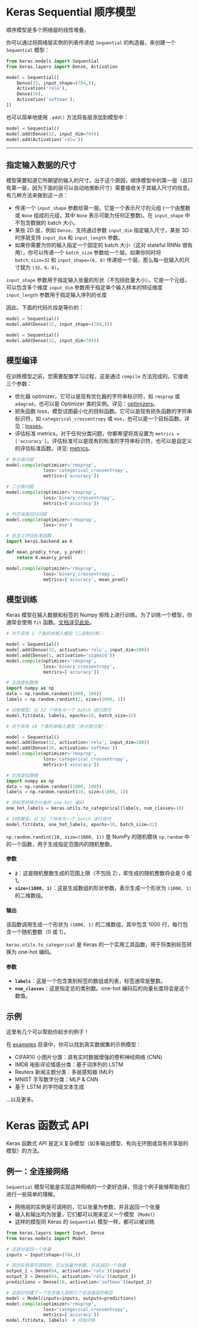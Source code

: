 # Keras Sequential 顺序模型

顺序模型是多个网络层的线性堆叠。

你可以通过将网络层实例的列表传递给 `Sequential` 的构造器，来创建一个 `Sequential` 模型：

```python
from keras.models import Sequential
from keras.layers import Dense, Activation

model = Sequential([
    Dense(32, input_shape=(784,)),
    Activation('relu'),
    Dense(10),
    Activation('softmax'),
])
```

也可以简单地使用 `.add()` 方法将各层添加到模型中：

```python
model = Sequential()
model.add(Dense(32, input_dim=784))
model.add(Activation('relu'))
```

----------

## 指定输入数据的尺寸

模型需要知道它所期望的输入的尺寸。出于这个原因，顺序模型中的第一层（且只有第一层，因为下面的层可以自动地推断尺寸）需要接收关于其输入尺寸的信息。有几种方法来做到这一点：

-   传递一个 `input_shape` 参数给第一层。它是一个表示尺寸的元组 (一个由整数或 `None` 组成的元组，其中 `None` 表示可能为任何正整数)。在 `input_shape` 中不包含数据的 batch 大小。
-   某些 2D 层，例如 `Dense`，支持通过参数 `input_dim` 指定输入尺寸，某些 3D 时序层支持 `input_dim` 和 `input_length` 参数。
-   如果你需要为你的输入指定一个固定的 batch 大小（这对 stateful RNNs 很有用），你可以传递一个 `batch_size` 参数给一个层。如果你同时将 `batch_size=32` 和 `input_shape=(6, 8)` 传递给一个层，那么每一批输入的尺寸就为 `(32，6，8)`。

`input_shape` 参数用于指定输入张量的形状（不包括批量大小）。它是一个元组，可以包含多个维度
`input_dim` 参数用于指定单个输入样本的特征维度
`input_length` 参数用于指定输入序列的长度

因此，下面的代码片段是等价的：

```python
model = Sequential()
model.add(Dense(32, input_shape=(784,)))
```

```python
model = Sequential()
model.add(Dense(32, input_dim=784))
```

## 模型编译

在训练模型之前，您需要配置学习过程，这是通过 `compile` 方法完成的。它接收三个参数：

-   优化器 optimizer。它可以是现有优化器的字符串标识符，如 `rmsprop` 或 `adagrad`，也可以是 Optimizer 类的实例。详见：[optimizers](https://keras-zh.readthedocs.io/optimizers)。
-   损失函数 loss，模型试图最小化的目标函数。它可以是现有损失函数的字符串标识符，如 `categorical_crossentropy` 或 `mse`，也可以是一个目标函数。详见：[losses](https://keras-zh.readthedocs.io/losses)。
-   评估标准 metrics。对于任何分类问题，你都希望将其设置为 `metrics = ['accuracy']`。评估标准可以是现有的标准的字符串标识符，也可以是自定义的评估标准函数。详见: [metrics](https://keras-zh.readthedocs.io/metrics)。

```python
# 多分类问题
model.compile(optimizer='rmsprop',
              loss='categorical_crossentropy',
              metrics=['accuracy'])

# 二分类问题
model.compile(optimizer='rmsprop',
              loss='binary_crossentropy',
              metrics=['accuracy'])

# 均方误差回归问题
model.compile(optimizer='rmsprop',
              loss='mse')

# 自定义评估标准函数
import keras.backend as K

def mean_pred(y_true, y_pred):
    return K.mean(y_pred)

model.compile(optimizer='rmsprop',
              loss='binary_crossentropy',
              metrics=['accuracy', mean_pred])
```

## 模型训练

Keras 模型在输入数据和标签的 Numpy 矩阵上进行训练。为了训练一个模型，你通常会使用 `fit` 函数。[文档详见此处](https://keras-zh.readthedocs.io/models/sequential)。

```python
# 对于具有 2 个类的单输入模型（二进制分类）：

model = Sequential()
model.add(Dense(32, activation='relu', input_dim=100))
model.add(Dense(1, activation='sigmoid'))
model.compile(optimizer='rmsprop',
              loss='binary_crossentropy',
              metrics=['accuracy'])

# 生成虚拟数据
import numpy as np
data = np.random.random((1000, 100))
labels = np.random.randint(2, size=(1000, 1))

# 训练模型，以 32 个样本为一个 batch 进行迭代
model.fit(data, labels, epochs=10, batch_size=32)
```



```python
# 对于具有 10 个类的单输入模型（多分类分类）：

model = Sequential()
model.add(Dense(32, activation='relu', input_dim=100))
model.add(Dense(10, activation='softmax'))
model.compile(optimizer='rmsprop',
              loss='categorical_crossentropy',
              metrics=['accuracy'])

# 生成虚拟数据
import numpy as np
data = np.random.random((1000, 100))
labels = np.random.randint(10, size=(1000, 1))

# 将标签转换为分类的 one-hot 编码
one_hot_labels = keras.utils.to_categorical(labels, num_classes=10)

# 训练模型，以 32 个样本为一个 batch 进行迭代
model.fit(data, one_hot_labels, epochs=10, batch_size=32)
```
`np.random.randint(10, size=(1000, 1))`
是 NumPy 的随机模块 `np.random` 中的一个函数，用于生成指定范围内的随机整数。

#### 参数

-   **`2`**：这是随机整数生成的范围上限（不包括 2），即生成的随机整数将会是 0 或 1。
-   **`size=(1000, 1)`**：这是生成数组的形状参数，表示生成一个形状为 `(1000, 1)` 的二维数组。

#### 输出

该函数调用生成一个形状为 `(1000, 1)` 的二维数组，其中包含 1000 行，每行包含一个随机整数（0 或 1）。

`keras.utils.to_categorical` 
是 Keras 的一个实用工具函数，用于将类别标签转换为 one-hot 编码。

#### 参数

-   **`labels`**：这是一个包含类别标签的数组或列表，标签通常是整数。
-   **`num_classes`**：这是指定总的类别数。one-hot 编码后的向量长度将会是这个数值。

## 示例

这里有几个可以帮助你起步的例子！

在 [examples](https://github.com/keras-team/keras/tree/master/examples) 目录中，你可以找到真实数据集的示例模型：

-   CIFAR10 小图片分类：具有实时数据增强的卷积神经网络 (CNN)
-   IMDB 电影评论情感分类：基于词序列的 LSTM
-   Reuters 新闻主题分类：多层感知器 (MLP)
-   MNIST 手写数字分类：MLP & CNN
-   基于 LSTM 的字符级文本生成

...以及更多。


# Keras 函数式 API

Keras 函数式 API 是定义复杂模型（如多输出模型、有向无环图或具有共享层的模型）的方法。
## 例一：全连接网络

`Sequential` 模型可能是实现这种网络的一个更好选择，但这个例子能够帮助我们进行一些简单的理解。

-   网络层的实例是可调用的，它以张量为参数，并且返回一个张量
-   输入和输出均为张量，它们都可以用来定义一个模型（`Model`）
-   这样的模型同 Keras 的 `Sequential` 模型一样，都可以被训练

```python
from keras.layers import Input, Dense
from keras.models import Model

# 这部分返回一个张量
inputs = Input(shape=(784,))

# 层的实例是可调用的，它以张量为参数，并且返回一个张量
output_1 = Dense(64, activation='relu')(inputs)
output_2 = Dense(64, activation='relu')(output_1)
predictions = Dense(10, activation='softmax')(output_2)

# 这部分创建了一个包含输入层和三个全连接层的模型
model = Model(inputs=inputs, outputs=predictions)
model.compile(optimizer='rmsprop',
              loss='categorical_crossentropy',
              metrics=['accuracy'])
model.fit(data, labels)  # 开始训练
```
<!--stackedit_data:
eyJoaXN0b3J5IjpbLTU3Njc1ODU3MSw5MTUwMDAyOTQsLTE2OT
ExMjM4NTcsMTgxMDQyOTE3LC0yMDg4NzQ2NjEyXX0=
-->